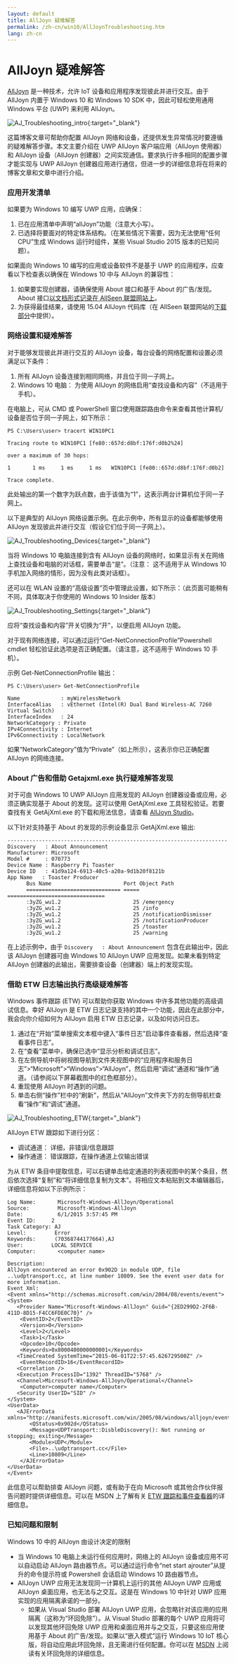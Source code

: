 ```yaml
---
layout: default
title: AllJoyn 疑难解答
permalink: /zh-cn/win10/AllJoynTroubleshooting.htm
lang: zh-cn
---
```


# AllJoyn 疑难解答

[AllJoyn](https://allseenalliance.org/developers/learn) 是一种技术，允许 IoT 设备和应用程序发现彼此并进行交互。由于 AllJoyn 内置于 Windows 10 和 Windows 10 SDK 中，因此可轻松使用通用 Windows 平台 \(UWP\) 来利用 AllJoyn。

![AJ\_Troubleshooting\_intro]({{site.baseurl}}/Resources/images/AllJoyn/AJ_Troubleshooting_intro.jpg){:target="_blank"}

这篇博客文章可帮助你配置 AllJoyn 网络和设备，还提供发生异常情况时要遵循的疑难解答步骤。本文主要介绍在 UWP AllJoyn 客户端应用（AllJoyn 使用器）和 AllJoyn 设备（AllJoyn 创建器）之间实现通信。要求执行许多相同的配置步骤才能实现与 UWP AllJoyn 创建器应用进行通信，但进一步的详细信息将在将来的博客文章和文章中进行介绍。

### 应用开发清单

如果要为 Windows 10 编写 UWP 应用，应确保：

1. 已在应用清单中声明“allJoyn”功能（注意大小写）。
2. 已选择将要面对的特定体系结构。（在某些情况下需要，因为无法使用“任何 CPU”生成 Windows 运行时组件，某些 Visual Studio 2015 版本的已知问题）。

如果面向 Windows 10 编写的应用或设备软件不是基于 UWP 的应用程序，应查看以下检查表以确保在 Windows 10 中与 AllJoyn 的兼容性：

1. 如果要实现创建器，请确保使用 About 接口和基于 About 的广告/发现。About 接口[以文档形式记录在 AllSeen 联盟网站上](https://allseenalliance.org/developers/learn/core/about-announcement/interface)。
2. 为获得最佳结果，请使用 15.04 AllJoyn 代码库（在 AllSeen 联盟网站的[下载部分](https://allseenalliance.org/developers/download)中提供）。

### 网络设置和疑难解答

对于能够发现彼此并进行交互的 AllJoyn 设备，每台设备的网络配置和设置必须满足以下条件：

1. 所有 AllJoyn 设备连接到相同网络，并且位于同一子网上。
2. Windows 10 电脑： 为使用 AllJoyn 的网络启用“查找设备和内容”（不适用于手机）。

在电脑上，可从 CMD 或 PowerShell 窗口使用跟踪路由命令来查看其他计算机/设备是否位于同一子网上，如下所示：

	PS C:\Users\user> tracert WIN10PC1
	 
	Tracing route to WIN10PC1 [fe80::657d:d8bf:176f:d0b2%24]
	 
	over a maximum of 30 hops:
	 
	1       1 ms     1 ms     1 ms   WIN10PC1 [fe80::657d:d8bf:176f:d0b2]
	 
	Trace complete.

此处输出的第一个数字为跃点数，由于该值为“1”，这表示两台计算机位于同一子网上。

以下是典型的 AllJoyn 网络设置示例。在此示例中，所有显示的设备都能够使用 AllJoyn 发现彼此并进行交互（假设它们位于同一子网上）。

![AJ\_Troubleshooting\_Devices]({{site.baseurl}}/Resources/images/AllJoyn/AJ_Troubleshooting_Devices.jpg){:target="_blank"}

当将 Windows 10 电脑连接到含有 AllJoyn 设备的网络时，如果显示有关在网络上查找设备和电脑的对话框，需要单击“是”。（注意： 这不适用于从 Windows 10 手机加入网络的情形，因为没有此类对话框）。

还可以在 WLAN 设置的“高级设置”页中管理此设置，如下所示：（此页面可能稍有不同，具体取决于你使用的 Windows 10 Insider 版本）

![AJ\_Troubleshooting\_Settings]({{site.baseurl}}/Resources/images/AllJoyn/AJ_Troubleshooting_Settings.jpg){:target="_blank"}

应将“查找设备和内容”开关切换为“开”，以便启用 AllJoyn 功能。

对于现有网络连接，可以通过运行“Get-NetConnectionProfile”Powershell cmdlet 轻松验证此选项是否正确配置。（请注意，这不适用于 Windows 10 手机）。

示例 Get-NetConnectionProfile 输出：

	PS C:\Users\user> Get-NetConnectionProfile
	 
	Name             : myWirelessNetwork
	InterfaceAlias   : vEthernet (Intel(R) Dual Band Wireless-AC 7260 Virtual Switch)
	InterfaceIndex   : 24
	NetworkCategory : Private
	IPv4Connectivity : Internet
	IPv6Connectivity : LocalNetwork


如果“NetworkCategory”值为“Private”（如上所示），这表示你已正确配置 AllJoyn 的网络连接。

### About 广告和借助 Getajxml.exe 执行疑难解答发现

对于可由 Windows 10 UWP AllJoyn 应用发现的 AllJoyn 创建器设备或应用，必须正确实现基于 About 的发现。这可以使用 GetAjXml.exe 工具轻松验证。若要查找有关 GetAjXml.exe 的下载和用法信息，请查看 [AllJoyn Studio](https://visualstudiogallery.msdn.microsoft.com/064e58a7-fb56-464b-bed5-f85914c89286)。

以下针对支持基于 About 的发现的示例设备显示 GetAjXml.exe 输出:

	----------------------------------------------------------------------
	Discovery   : About Announcement
	Manufacturer: Microsoft
	Model #     : 070773
	Device Name : Raspberry Pi Toaster
	Device ID   : 41d9a124-6913-40c5-a20a-9d1b20f8121b
	App Name   : Toaster Producer
	      Bus Name                       Port Object Path
	      ============================== ===== ===============================
	      :3yZG_wu1.2                       25 /emergency
	      :3yZG_wu1.2                       25 /info
	      :3yZG_wu1.2                       25 /notificationDismisser
	      :3yZG_wu1.2                       25 /notificationProducer
	      :3yZG_wu1.2                       25 /toaster
	      :3yZG_wu1.2                       25 /warning


在上述示例中，由于 `Discovery   : About Announcement` 包含在此输出中，因此该 AllJoyn 创建器可由 Windows 10 AllJoyn UWP 应用发现。如果未看到特定 AllJoyn 创建器的此输出，需要排查设备（创建器）端上的发现实现。

### 借助 ETW 日志输出执行高级疑难解答

Windows 事件跟踪 \(ETW\) 可以帮助你获取 Windows 中许多其他功能的高级调试信息。幸好 AllJoyn 是 ETW 日志记录支持的其中一个功能，因此在此部分中，我会向你介绍如何为 AllJoyn 启用 ETW 日志记录，以及如何访问日志。

1. 通过在“开始”菜单搜索文本框中键入“事件日志”启动事件查看器，然后选择“查看事件日志”。
2. 在“查看”菜单中，确保已选中“显示分析和调试日志”。
3. 在左侧导航中将树视图导航到文件夹视图中的“应用程序和服务日志”\>“Microsoft”\>“Windows”\>“AllJoyn”，然后启用“调试”通道和“操作”通道。（请参阅以下屏幕截图中的红色框部分）。
4. 重现使用 AllJoyn 时遇到的问题。
5. 单击右侧“操作”栏中的“刷新”，然后从“AllJoyn”文件夹下方的左侧导航栏查看“操作”和“调试”通道。

![AJ\_Troubleshooting\_ETW]({{site.baseurl}}/Resources/images/AllJoyn/AJ_Troubleshooting_ETW.jpg){:target="_blank"}

AllJoyn ETW 跟踪如下进行分区：

- 调试通道： 详细，非错误/信息跟踪
- 操作通道： 错误跟踪，在操作通道上仅输出错误

为从 ETW 条目中提取信息，可以右键单击给定通道的列表视图中的某个条目，然后依次选择“复制”和“将详细信息复制为文本”。将相应文本粘贴到文本编辑器后，详细信息将如以下示例所示：


	Log Name:       Microsoft-Windows-AllJoyn/Operational
	Source:         Microsoft-Windows-AllJoyn
	Date:           6/1/2015 3:57:45 PM
	Event ID:     2
	Task Category: AJ
	Level:         Error
	Keywords:      (70368744177664),AJ
	User:         LOCAL SERVICE
	Computer:       <computer name>
	 
	Description:
	AllJoyn encountered an error 0x902D in module UDP, file ..\udptransport.cc, at line number 10809. See the event user data for more information.
	Event Xml:
	<Event xmlns="http://schemas.microsoft.com/win/2004/08/events/event">
	<System>
	   <Provider Name="Microsoft-Windows-AllJoyn" Guid="{2ED299D2-2F6B-411D-8D15-F4CC6FDE0C70}" />
	    <EventID>2</EventID>
	    <Version>0</Version>
	    <Level>2</Level>
	    <Task>1</Task>
	    <Opcode>10</Opcode>
	    <Keywords>0x8000400000000001</Keywords>
	   <TimeCreated SystemTime="2015-06-01T22:57:45.626729500Z" />
	    <EventRecordID>16</EventRecordID>
	   <Correlation />
	   <Execution ProcessID="1392" ThreadID="5768" />
	   <Channel>Microsoft-Windows-AllJoyn/Operational</Channel>
	    <Computer>computer name</Computer>
	   <Security UserID="SID" />
	</System>
	<UserData>
	   <AJErrorData xmlns="http://manifests.microsoft.com/win/2005/08/windows/alljoyn/events">
	       <QStatus>0x902d</QStatus>
	       <Message>UDPTransport::DisbleDiscovery(): Not running or stopping; exiting</Message>
	       <Module>UDP</Module>
	       <File>..\udptransport.cc</File>
	       <Line>10809</Line>
	    </AJErrorData>
	</UserData>
	</Event>


此信息可以帮助排查 AllJoyn 问题，或有助于在向 Microsoft 或其他合作伙伴报告问题时提供详细信息。可以在 MSDN 上了解有关 [ETW 跟踪和事件查看器](https://msdn.microsoft.com/zh-cn/library/windows/desktop/bb968803.aspx)的详细信息。

### 已知问题和限制

Windows 10 中的 AllJoyn 由设计决定的限制

- 当 Windows 10 电脑上未运行任何应用时，网络上的 AllJoyn 设备或应用不可以自动启动 AllJoyn 路由器节点。可以通过运行命令“net start ajrouter”从提升的命令提示符或 Powershell 会话启动 Windows 10 路由器节点。
- AllJoyn UWP 应用无法发现同一计算机上运行的其他 AllJoyn UWP 应用或 AllJoyn 桌面应用，也无法与之交互。这是在 Windows 10 中针对 UWP 应用实现的应用隔离承诺的一部分。 
  - 如果从 Visual Studio 部署 AllJoyn UWP 应用，会忽略针对该应用的应用隔离（这称为“环回免除”）。从 Visual Studio 部署的每个 UWP 应用将可以发现其他环回免除 UWP 应用和桌面应用并与之交互，只要这些应用使用基于 About 的广告/发现。如果以“嵌入模式”运行 Windows 10 IoT 核心版，将自动应用此环回免除，且无需进行任何配置。你可以在 [MSDN](https://msdn.microsoft.com/zh-cn/library/windows/apps/Hh780593.aspx) 上阅读有关环回免除的详细信息。

